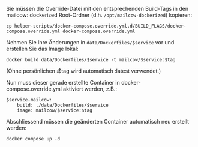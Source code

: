 Sie müssen die Override-Datei mit den entsprechenden Build-Tags in den mailcow: dockerized Root-Ordner (d.h. `/opt/mailcow-dockerized`) kopieren:
```
cp helper-scripts/docker-compose.override.yml.d/BUILD_FLAGS/docker-compose.override.yml docker-compose.override.yml
```


Nehmen Sie Ihre Änderungen in `data/Dockerfiles/$service` vor und erstellen Sie das Image lokal:
```
docker build data/Dockerfiles/$service -t mailcow/$service:$tag
```
(Ohne persönlichen :$tag wird automatisch :latest verwendet.)


Nun muss dieser gerade erstellte Container in docker-compose.override.yml aktiviert werden, z.B.:
```
$service-mailcow:
    build: ./data/Dockerfiles/$service
    image: mailcow/$service:$tag
```


Abschliessend müssen die geänderten Container automatisch neu erstellt werden:
```
docker compose up -d
```
